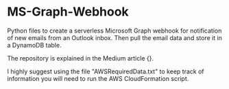 # MS-Graph-Webhook
Python files to create a serverless Microsoft Graph webhook for notification of new emails from an Outlook inbox. Then pull the email data and store it in a DynamoDB table.

The repository is explained in the Medium article {}.

I highly suggest using the file "AWSRequiredData.txt" to keep track of information you will need to run the AWS CloudFormation script.

